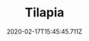 ---
templateKey: blog-post
featuredpost: false
date: 2020-02-17T15:45:45.711Z
type: fish
title: Tilapia
description: A primarily vegetarian fish that prefers warm water.
note: 
sellPrice: 75
featuredimage: /img/Tilapia.png
tags:
  - Beach
  - 6am – 2pm
  - Summer
  - Fall
  - AnyWeather
  - Ocean Fish Bundle
---